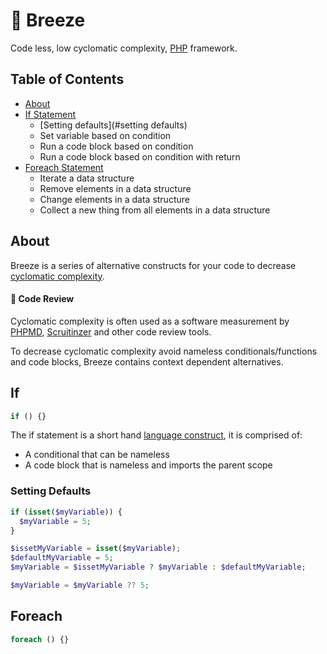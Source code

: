 # 🍃 Breeze
Code less, low cyclomatic complexity, [PHP](http://php.net/) framework.

## Table of Contents
* [About](#about)
* [If Statement](#if)
  * [Setting defaults](#setting defaults)
  * Set variable based on condition
  * Run a code block based on condition
  * Run a code block based on condition with return
* [Foreach Statement](#foreach)
  * Iterate a data structure
  * Remove elements in a data structure
  * Change elements in a data structure 
  * Collect a new thing from all elements in a data structure

## About

Breeze is a series of alternative constructs for your code to decrease [cyclomatic complexity](https://en.wikipedia.org/wiki/Cyclomatic_complexity). 

#### 🔬 Code Review

Cyclomatic complexity is often used as a software measurement by [PHPMD](https://phpmd.org/), [Scruitinzer](https://scrutinizer-ci.com) and other code review tools.

To decrease cyclomatic complexity avoid nameless conditionals/functions and code blocks, Breeze contains context dependent alternatives.

## If
```php
if () {}
```
The if statement is a short hand [language construct](https://en.wikipedia.org/wiki/Language_construct), it is comprised of:
  * A conditional that can be nameless
  * A code block that is nameless and imports the parent scope
  
### Setting Defaults
```php
if (isset($myVariable)) {
  $myVariable = 5;
}
```

```php
$issetMyVariable = isset($myVariable);
$defaultMyVariable = 5;
$myVariable = $issetMyVariable ? $myVariable : $defaultMyVariable; 
```
```php
$myVariable = $myVariable ?? 5;
```
## Foreach
```php
foreach () {}
```
